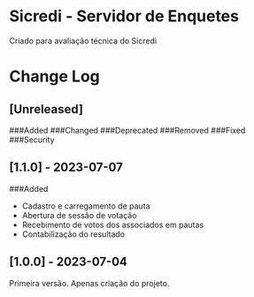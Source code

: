 # Sicredi - Servidor de Enquetes
Criado para avaliação técnica do Sicredi

# Change Log

## [Unreleased]
###Added
###Changed
###Deprecated
###Removed
###Fixed
###Security

## [1.1.0] - 2023-07-07
###Added
- Cadastro e carregamento de pauta
- Abertura de sessão de votação
- Recebimento de votos dos associados em pautas
- Contabilização do resultado

## [1.0.0] - 2023-07-04
Primeira versão. Apenas criação do projeto.